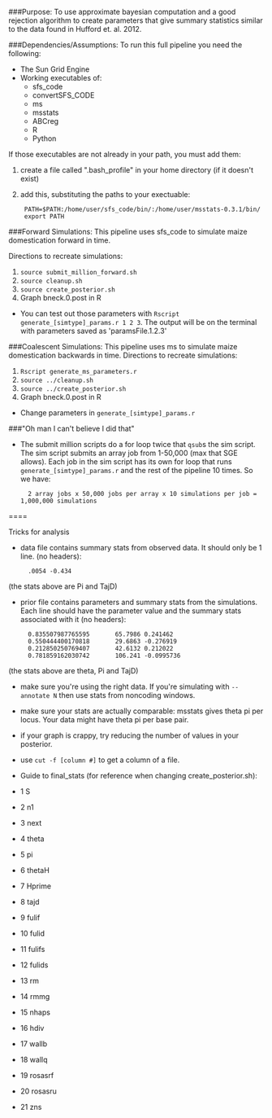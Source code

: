 ###Purpose: 
To use approximate bayesian computation and a good rejection algorithm to create parameters that give summary statistics similar to the data found in Hufford et. al. 2012.

###Dependencies/Assumptions:
To run this full pipeline you need the following:

- The Sun Grid Engine
- Working executables of:
	- sfs_code
	- convertSFS_CODE
	- ms
	- msstats
	- ABCreg
	- R 
	- Python

If those executables are not already in your path, you must add them:

1. create a file called ".bash_profile" in your home directory (if it doesn't exist)

2. add this, substituting the paths to your exectuable:

		PATH=$PATH:/home/user/sfs_code/bin/:/home/user/msstats-0.3.1/bin/
		export PATH

###Forward Simulations:
This pipeline uses sfs_code to simulate maize domestication forward in time.

Directions to recreate simulations:

1. `source submit_million_forward.sh`
2. `source cleanup.sh`
3. `source create_posterior.sh`
4. 	Graph bneck.0.post in R
	
- You can test out those parameters with `Rscript generate_[simtype]_params.r 1 2 3`. The output will be on the terminal with parameters saved as 'paramsFile.1.2.3'

###Coalescent Simulations:
This pipeline uses ms to simulate maize domestication backwards in time.
Directions to recreate simulations:

1. `Rscript generate_ms_parameters.r`
2. `source ../cleanup.sh`
3. `source ../create_posterior.sh`
4. Graph bneck.0.post in R  

- Change parameters in `generate_[simtype]_params.r`


###"Oh man I can't believe I did that"

- The submit million scripts do a for loop twice that `qsub`s the sim script. The sim script submits an array job from 1-50,000 (max that SGE allows). Each job in the sim script has its own for loop that runs `generate_[simtype]_params.r` and the rest of the pipeline 10 times. So we have:
 	 		
 	 	2 array jobs x 50,000 jobs per array x 10 simulations per job = 1,000,000 simulations

====

Tricks for analysis

- data file contains summary stats from observed data. It should only be 1 line. (no headers):
	
		.0054 -0.434
(the stats above are Pi and TajD)

- prior file contains parameters and summary stats from the simulations. Each line should have the parameter value and the summary stats associated with it (no headers):

		0.835507987765595       65.7986 0.241462
		0.550444400170818       29.6863 -0.276919
		0.212850250769407       42.6132 0.212022
		0.781859162030742       106.241 -0.0995736
(the stats above are theta, Pi and TajD)

- make sure you're using the right data. If you're simulating with `--annotate N` then use stats from noncoding windows.
- make sure your stats are actually comparable: msstats gives theta pi per locus. Your data might have theta pi per base pair. 
- if your graph is crappy, try reducing the number of values in your posterior. 
- use `cut -f [column #]` to get a column of a file.

- Guide to final_stats (for reference when changing create_posterior.sh):
- 1 S
- 2 n1
- 3 next
- 4 theta
- 5 pi
- 6 thetaH
- 7 Hprime
- 8 tajd
- 9 fulif
- 10 fulid
- 11 fulifs
- 12 fulids
- 13 rm
- 14 rmmg
- 15 nhaps
- 16 hdiv
- 17 wallb
- 18 wallq
- 19 rosasrf
- 20 rosasru
- 21 zns